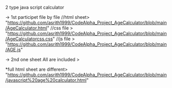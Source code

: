 2 type java script calculator 

-> 1st participet file by file 
//html sheet> "https://github.com/asrith1999/CodeAlpha_Project_AgeCalculator/blob/main/AgeCalculator.html"
//css file > "https://github.com/asrith1999/CodeAlpha_Project_AgeCalculator/blob/main/AgeCalculatorcss.css"
//js file > "https://github.com/asrith1999/CodeAlpha_Project_AgeCalculator/blob/main/AGE.js"

-> 2nd one sheet All are included > 

   *full html sheet are different>  "https://github.com/asrith1999/CodeAlpha_Project_AgeCalculator/blob/main/javascript%20age%20calculator.html"

